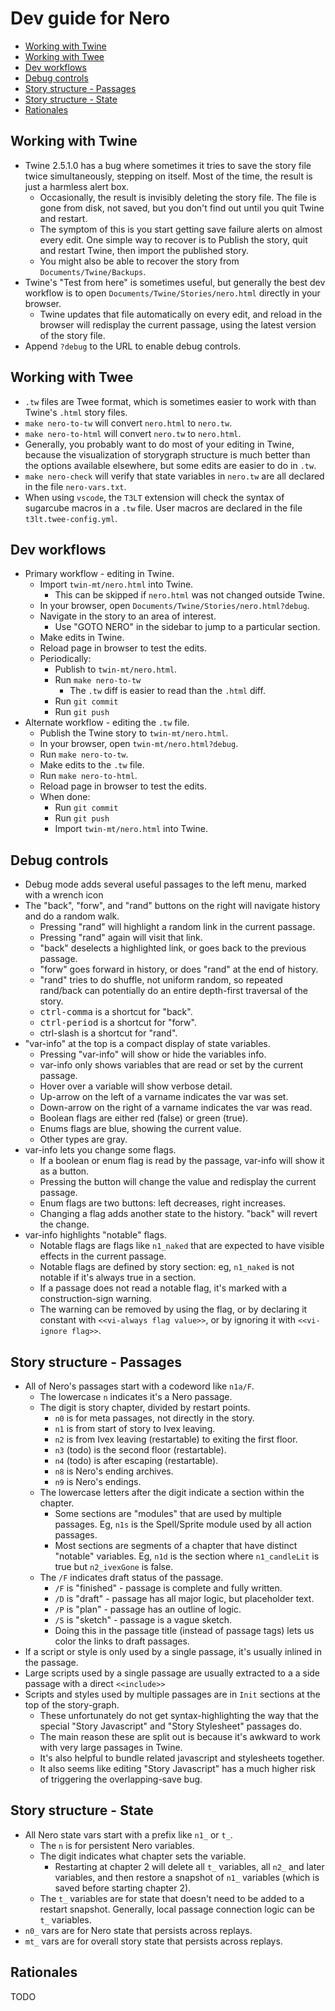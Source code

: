 # Dev guide for Nero <!-- omit in toc -->

- [Working with Twine](#working-with-twine)
- [Working with Twee](#working-with-twee)
- [Dev workflows](#dev-workflows)
- [Debug controls](#debug-controls)
- [Story structure - Passages](#story-structure---passages)
- [Story structure - State](#story-structure---state)
- [Rationales](#rationales)

## Working with Twine

- Twine 2.5.1.0 has a bug where sometimes it tries to save the story file
  twice simultaneously, stepping on itself. Most of the time, the result
  is just a harmless alert box.
  - Occasionally, the result is invisibly deleting the story file.
    The file is gone from disk, not saved, but you don't find out until
    you quit Twine and restart.
  - The symptom of this is you start getting save failure alerts on almost
    every edit. One simple way to recover is to Publish the story, quit
    and restart Twine, then import the published story.
  - You might also be able to recover the story from `Documents/Twine/Backups`.
- Twine's "Test from here" is sometimes useful, but generally the best dev
  workflow is to open `Documents/Twine/Stories/nero.html` directly
  in your browser.
  - Twine updates that file automatically on every edit,
    and reload in the browser will redisplay the current passage,
    using the latest version of the story file.
- Append `?debug` to the URL to enable debug controls.

## Working with Twee

- `.tw` files are Twee format, which is sometimes easier to work with than
  Twine's `.html` story files.
- `make nero-to-tw` will convert `nero.html` to `nero.tw`.
- `make nero-to-html` will convert `nero.tw` to `nero.html`.
- Generally, you probably want to do most of your editing in Twine,
  because the visualization of storygraph structure is much better than the
  options available elsewhere, but some edits are easier to do in `.tw`.
- `make nero-check` will verify that state variables in `nero.tw` are all
  declared in the file `nero-vars.txt`.
- When using `vscode`, the `T3LT` extension will check the syntax of
  sugarcube macros in a `.tw` file. User macros are declared in the file
  `t3lt.twee-config.yml`.

## Dev workflows

- Primary workflow - editing in Twine.
  - Import `twin-mt/nero.html` into Twine.
    - This can be skipped if `nero.html` was not changed outside Twine.
  - In your browser, open `Documents/Twine/Stories/nero.html?debug`.
  - Navigate in the story to an area of interest.
    - Use "GOTO NERO" in the sidebar to jump to a particular section.
  - Make edits in Twine.
  - Reload page in browser to test the edits.
  - Periodically:
    - Publish to `twin-mt/nero.html`.
    - Run `make nero-to-tw`
      - The `.tw` diff is easier to read than the `.html` diff.
    - Run `git commit`
    - Run `git push`
- Alternate workflow - editing the `.tw` file.
  - Publish the Twine story to `twin-mt/nero.html`.
  - In your browser, open `twin-mt/nero.html?debug`.
  - Run `make nero-to-tw`.
  - Make edits to the `.tw` file.
  - Run `make nero-to-html`.
  - Reload page in browser to test the edits.
  - When done:
    - Run `git commit`
    - Run `git push`
    - Import `twin-mt/nero.html` into Twine.

## Debug controls

- Debug mode adds several useful passages to the left menu, marked with a
  wrench icon
- The "back", "forw", and "rand" buttons on the right will navigate history
  and do a random walk.
  - Pressing "rand" will highlight a random link in the current passage.
  - Pressing "rand" again will visit that link.
  - "back" deselects a highlighted link, or goes back to the previous passage.
  - "forw" goes forward in history, or does "rand" at the end of history.
  - "rand" tries to do shuffle, not uniform random, so repeated rand/back can
    potentially do an entire depth-first traversal of the story.
  - <kbd>ctrl-comma</kbd> is a shortcut for "back".
  - <kbd>ctrl-period</kbd> is a shortcut for "forw".
  - <kdb>ctrl-slash</kdb> is a shortcut for "rand".
- "var-info" at the top is a compact display of state variables.
  - Pressing "var-info" will show or hide the variables info.
  - var-info only shows variables that are read or set by the current passage.
  - Hover over a variable will show verbose detail.
  - Up-arrow on the left of a varname indicates the var was set.
  - Down-arrow on the right of a varname indicates the var was read.
  - Boolean flags are either red (false) or green (true).
  - Enums flags are blue, showing the current value.
  - Other types are gray.
- var-info lets you change some flags.
  - If a boolean or enum flag is read by the passage, var-info will show it as
    a button.
  - Pressing the button will change the value and redisplay the current passage.
  - Enum flags are two buttons: left decreases, right increases.
  - Changing a flag adds another state to the history.
    "back" will revert the change.
- var-info highlights "notable" flags.
  - Notable flags are flags like `n1_naked` that are expected to have visible
    effects in the current passage.
  - Notable flags are defined by story section: eg, `n1_naked` is not notable
    if it's always true in a section.
  - If a passage does not read a notable flag, it's marked with a
    construction-sign warning.
  - The warning can be removed by using the flag,
    or by declaring it constant with <nobr>`<<vi-always flag value>>`</nobr>,
    or by ignoring it with <nobr>`<<vi-ignore flag>>`</nobr>.

## Story structure - Passages
- All of Nero's passages start with a codeword like `n1a/F`.
  - The lowercase `n` indicates it's a Nero passage.
  - The digit is story chapter, divided by restart points.
    - `n0` is for meta passages, not directly in the story.
    - `n1` is from start of story to Ivex leaving.
    - `n2` is from Ivex leaving (restartable) to exiting the first floor.
    - `n3` (todo) is the second floor (restartable).
    - `n4` (todo) is after escaping (restartable).
    - `n8` is Nero's ending archives.
    - `n9` is Nero's endings.
  - The lowercase letters after the digit indicate a section within the chapter.
    - Some sections are "modules" that are used by multiple passages.
      Eg, `n1s` is the Spell/Sprite module used by all action passages.
    - Most sections are segments of a chapter that have distinct "notable"
      variables. Eg, `n1d` is the section where `n1_candleLit` is true
      but `n2_ivexGone` is false.
  - The `/F` indicates draft status of the passage.
    - `/F` is "finished" - passage is complete and fully written.
    - `/D` is "draft" - passage has all major logic, but placeholder text.
    - `/P` is "plan" - passage has an outline of logic.
    - `/S` is "sketch" - passage is a vague sketch.
    - Doing this in the passage title (instead of passage tags) lets us
      color the links to draft passages.
- If a script or style is only used by a single passage, it's usually inlined
  in the passage.
- Large scripts used by a single passage are usually extracted to a
  a side passage with a direct `<<include>>`
- Scripts and styles used by multiple passages are in `Init` sections at
  the top of the story-graph.
  - These unfortunately do not get syntax-highlighting the way that the
    special "Story Javascript" and "Story Stylesheet" passages do.
  - The main reason these are split out is because it's awkward to work with
    very large passages in Twine.
  - It's also helpful to bundle related javascript and stylesheets together.
  - It also seems like editing "Story Javascript" has a much higher risk of
    triggering the overlapping-save bug.

## Story structure - State
- All Nero state vars start with a prefix like `n1_` or `t_`.
  - The `n` is for persistent Nero variables.
  - The digit indicates what chapter sets the variable.
    - Restarting at chapter 2 will delete all `t_` variables,
      all `n2_` and later variables,
      and then restore a snapshot of `n1_` variables
      (which is saved before starting chapter 2).
  - The `t_` variables are for state that doesn't need to be added to a
    restart snapshot. Generally, local passage connection logic can be
    `t_` variables.
- `n0_` vars are for Nero state that persists across replays.
- `mt_` vars are for overall story state that persists across replays.


## Rationales
TODO
